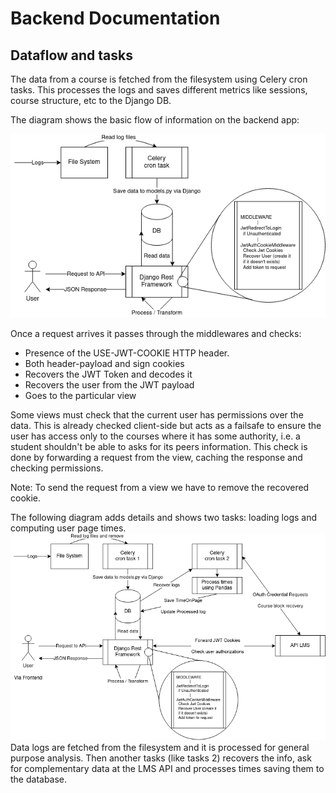 # Backend Documentation

## Dataflow and tasks

The data from a course is fetched from the filesystem using Celery cron tasks. This processes the logs and saves different metrics like sessions, course structure, etc to the Django DB.

The diagram shows the basic flow of information on the backend app:

![Dataflow and requests](StatsDataFlow-Page-2.png)

Once a request arrives it passes through the middlewares and checks:
* Presence of the USE-JWT-COOKIE HTTP header.
* Both header-payload and sign cookies
* Recovers the JWT Token and decodes it
* Recovers the user from the JWT payload
* Goes to the particular view

Some views must check that the current user has permissions over the data. This is already checked client-side but acts as a failsafe to ensure the user has access only to the courses where it has some authority, i.e. a student shouldn't be able to asks for its peers information. This check is done by forwarding a request from the view, caching the response and checking permissions. 

Note: To send the request from a view we have to remove the recovered cookie.

The following diagram adds details and shows two tasks: loading logs and computing user page times.
![Dataflow and requests](StatsDataFlow-Page-3.png)
Data logs are fetched from the filesystem and it is processed for general purpose analysis. Then another tasks (like tasks 2) recovers the info, ask for complementary data at the LMS API and processes times saving them to the database.
